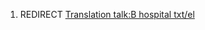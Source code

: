1.  REDIRECT [Translation talk:B hospital
    txt/el](Translation_talk:B_hospital_txt/el "wikilink")